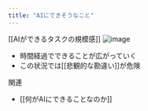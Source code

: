 ```yaml
---
title: "AIにできそうなこと"
---
```


[[AIができるタスクの規模感]]
![image](https://gyazo.com/730285b4e9c8aeee1a1d93cd189ff742/thumb/1000)
- 時間経過でできることが広がっていく
- この状況では[[悲観的な勘違い]]が危険


関連
- [[何がAIにできることなのか]]
